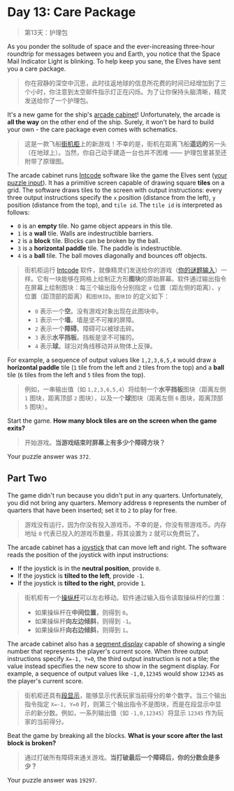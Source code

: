 # Day 13: Care Package

> 第13天：护理包

As you ponder the solitude of space and the ever-increasing three-hour roundtrip for messages between you and Earth, you notice that the Space Mail Indicator Light is blinking. To help keep you sane, the Elves have sent you a care package.

> 你在寂静的深空中沉思，此时往返地球的信息所花费的时间已经增加到了三个小时，你注意到太空邮件指示灯正在闪烁。为了让你保持头脑清晰，精灵发送给你了一个护理包。

It's a new game for the ship's [arcade cabinet](https://en.wikipedia.org/wiki/Arcade_cabinet)! Unfortunately, the arcade is **all the way** on the other end of the ship. Surely, it won't be hard to build your own - the care package even comes with schematics.

> 这是一款飞船[街机柜](https://en.wikipedia.org/wiki/Arcade_cabinet)上的新游戏！不幸的是，街机在距离飞船**遥远的**另一头（在地球上）。当然，你自己动手建造一台也并不困难 —— 护理包里甚至还附带了原理图。

The arcade cabinet runs [Intcode](day9.md) software like the game the Elves sent ([your puzzle input](day13.txt)). It has a primitive screen capable of drawing square **tiles** on a grid. The software draws tiles to the screen with output instructions: every three output instructions specify the `x` position (distance from the left), `y` position (distance from the top), and `tile id`. The `tile id` is interpreted as follows:

- `0` is an **empty** tile. No game object appears in this tile.
- `1` is a **wall** tile. Walls are indestructible barriers.
- `2` is a **block** tile. Blocks can be broken by the ball.
- `3` is a **horizontal paddle** tile. The paddle is indestructible.
- `4` is a **ball** tile. The ball moves diagonally and bounces off objects.

> 街机柜运行 [Intcode](day9.md) 软件，就像精灵们发送给你的游戏（[你的谜题输入](day13.txt)）一样。它有一块能够在网格上绘制正方形**图块**的原始屏幕。软件通过输出指令在屏幕上绘制图块：每三个输出指令分别指定 `x` 位置（距左侧的距离）、`y` 位置（距顶部的距离）和`图块ID`。`图块ID` 的定义如下：
>
> - `0` 表示一个**空**。没有游戏对象出现在此图块中。
> - `1` 表示一个**墙**。墙是坚不可摧的屏障。
> - `2` 表示一个**障碍**。障碍可以被球击碎。
> - `3` 表示**水平挡板**。挡板是坚不可摧的。
> - `4` 表示**球**。球沿对角线移动并从物体上反弹。

For example, a sequence of output values like `1,2,3,6,5,4` would draw a **horizontal paddle** tile (`1` tile from the left and `2` tiles from the top) and a **ball** tile (`6` tiles from the left and `5` tiles from the top).

> 例如，一串输出值（如 `1,2,3,6,5,4`）将绘制一个**水平挡板**图块（距离左侧 `1` 图块，距离顶部 `2` 图块），以及一个**球**图块（距离左侧 `6` 图块，距离顶部 `5` 图块）。

Start the game. **How many block tiles are on the screen when the game exits?**

> 开始游戏。**当游戏结束时屏幕上有多少个障碍方块？**

Your puzzle answer was `372`.

## Part Two

The game didn't run because you didn't put in any quarters. Unfortunately, you did not bring any quarters. Memory address `0` represents the number of quarters that have been inserted; set it to `2` to play for free.

> 游戏没有运行，因为你没有投入游戏币。不幸的是，你没有带游戏币。内存地址 `0` 代表已投入的游戏币数量，将其设置为 `2` 就可以免费玩了。

The arcade cabinet has a [joystick](https://en.wikipedia.org/wiki/Joystick) that can move left and right. The software reads the position of the joystick with input instructions:

- If the joystick is in the **neutral position**, provide `0`.
- If the joystick is **tilted to the left**, provide `-1`.
- If the joystick is **tilted to the right**, provide `1`.

> 街机柜有一个[操纵杆](https://en.wikipedia.org/wiki/Joystick)可以左右移动。软件通过输入指令读取操纵杆的位置：
>
> - 如果操纵杆在**中间位置**，则得到 `0`。
> - 如果操纵杆**向左边倾斜**，则得到 `-1`。
> - 如果操纵杆**向右边倾斜**，则得到 `1`。

The arcade cabinet also has a [segment display](https://en.wikipedia.org/wiki/Display_device#Segment_displays) capable of showing a single number that represents the player's current score. When three output instructions specify `X=-1, Y=0`, the third output instruction is not a tile; the value instead specifies the new score to show in the segment display. For example, a sequence of output values like `-1,0,12345` would show `12345` as the player's current score.

> 街机柜还具有[段显示](https://en.wikipedia.org/wiki/Display_device#Segment_displays)，能够显示代表玩家当前得分的单个数字。当三个输出指令指定 `X=-1, Y=0` 时，则第三个输出指令不是图块，而是在段显示中显示的新分数。例如，一系列输出值（如 `-1,0,12345`）将显示 `12345` 作为玩家的当前得分。

Beat the game by breaking all the blocks. **What is your score after the last block is broken?**

> 通过打破所有障碍来通关游戏。**当打破最后一个障碍后，你的分数会是多少？**

Your puzzle answer was `19297`.
